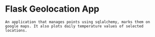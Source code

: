 # Flask Geolocation App

    An application that manages points using sqlalchemy, marks them on google maps. It also plots daily temperature values of selected locations. 
